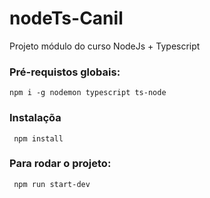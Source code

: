 # nodeTs-Canil
Projeto módulo do curso NodeJs + Typescript

### Pré-requistos globais:
`npm i -g nodemon typescript ts-node`

### Instalaçõa
` npm install`

### Para rodar o projeto:
` npm run start-dev`

